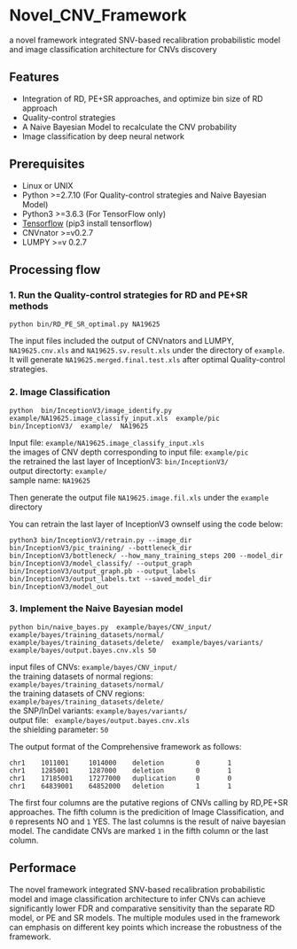 # Novel_CNV_Framework
a novel framework integrated SNV-based recalibration probabilistic model and image classification architecture for CNVs discovery

## Features
* Integration of RD, PE+SR approaches, and optimize bin size of RD approach
* Quality-control strategies
* A Naive Bayesian Model to recalculate the CNV probability 
* Image classification by deep neural network

## Prerequisites
* Linux or UNIX
* Python >=2.7.10 (For Quality-control strategies and Naive Bayesian Model)
* Python3 >=3.6.3 (For TensorFlow only)
* [Tensorflow](https://tensorflow.google.cn/install) (pip3 install tensorflow)
* CNVnator >=v0.2.7
* LUMPY >=v 0.2.7
 
## Processing flow
### 1. Run the Quality-control strategies for RD and PE+SR methods
```
python bin/RD_PE_SR_optimal.py NA19625
```
The input files included the output of CNVnators and LUMPY, `NA19625.cnv.xls` and `NA19625.sv.result.xls` under the directory of `example`.  
It will generate `NA19625.merged.final.test.xls` after optimal Quality-control strategies.
 
### 2. Image Classification
```
python  bin/InceptionV3/image_identify.py  example/NA19625.image_classify_input.xls  example/pic  bin/InceptionV3/  example/  NA19625
```
Input file: `example/NA19625.image_classify_input.xls`  
the images of CNV depth corresponding to input file: `example/pic`  
the retrained the last layer of InceptionV3: `bin/InceptionV3/`  
output directorty: `example/`  
sample name: `NA19625`  

Then generate the output file `NA19625.image.fil.xls` under the `example` directory
  
You can retrain the last layer of InceptionV3 ownself using the code below:
```
python3 bin/InceptionV3/retrain.py --image_dir bin/InceptionV3/pic_training/ --bottleneck_dir bin/InceptionV3/bottleneck/ --how_many_training_steps 200 --model_dir bin/InceptionV3/model_classify/ --output_graph bin/InceptionV3/output_graph.pb --output_labels bin/InceptionV3/output_labels.txt --saved_model_dir bin/InceptionV3/model_out
  ```
  
### 3. Implement the Naive Bayesian model
```
python bin/naive_bayes.py  example/bayes/CNV_input/  example/bayes/training_datasets/normal/  example/bayes/training_datasets/delete/  example/bayes/variants/  example/bayes/output.bayes.cnv.xls 50
```
input files of CNVs: `example/bayes/CNV_input/`  
the training datasets of normal regions: `example/bayes/training_datasets/normal/`  
the training datasets of CNV regions: `example/bayes/training_datasets/delete/`  
the SNP/InDel variants: `example/bayes/variants/`  
output file: ` example/bayes/output.bayes.cnv.xls`  
the shielding parameter: `50`

The output format of the Comprehensive framework as follows:
```
chr1    1011001     1014000    deletion        0       1
chr1    1285001     1287000    deletion        0       1
chr1    17185001    17277000   duplication     0       0
chr1    64839001    64852000   deletion        1       1
```
The first four columns are the putative regions of CNVs calling by RD,PE+SR approaches. The fifth column is the predicition of Image Classification, and `0` represents NO and `1` YES. The last columns is the result of naive bayesian model. The candidate CNVs are marked `1` in the fifth column or the last column.


## Performace
The novel framework integrated SNV-based recalibration probabilistic model and image classification architecture to infer CNVs can achieve significantly lower FDR and comparative sensitivity than the separate RD model, or PE and SR models. The multiple modules used in the framework can emphasis on different key points which increase the robustness of the framework.



